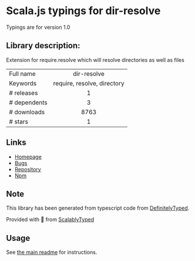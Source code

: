 
# Scala.js typings for dir-resolve

Typings are for version 1.0

## Library description:
Extension for require.resolve which will resolve directories as well as files

|                    |                 |
| ------------------ | :-------------: |
| Full name          | dir-resolve |
| Keywords           | require, resolve, directory |
| # releases         | 1 |
| # dependents       | 3 |
| # downloads        | 8763 |
| # stars            | 1 |

## Links
- [Homepage](https://github.com/mwinche/dir-resolve#readme)
- [Bugs](https://github.com/mwinche/dir-resolve/issues)
- [Repository](https://github.com/mwinche/dir-resolve)
- [Npm](https://www.npmjs.com/package/dir-resolve)
    


## Note
This library has been generated from typescript code from [DefinitelyTyped](https://definitelytyped.org).

Provided with :purple_heart: from [ScalablyTyped](https://github.com/oyvindberg/ScalablyTyped)

## Usage
See [the main readme](../../readme.md) for instructions.


